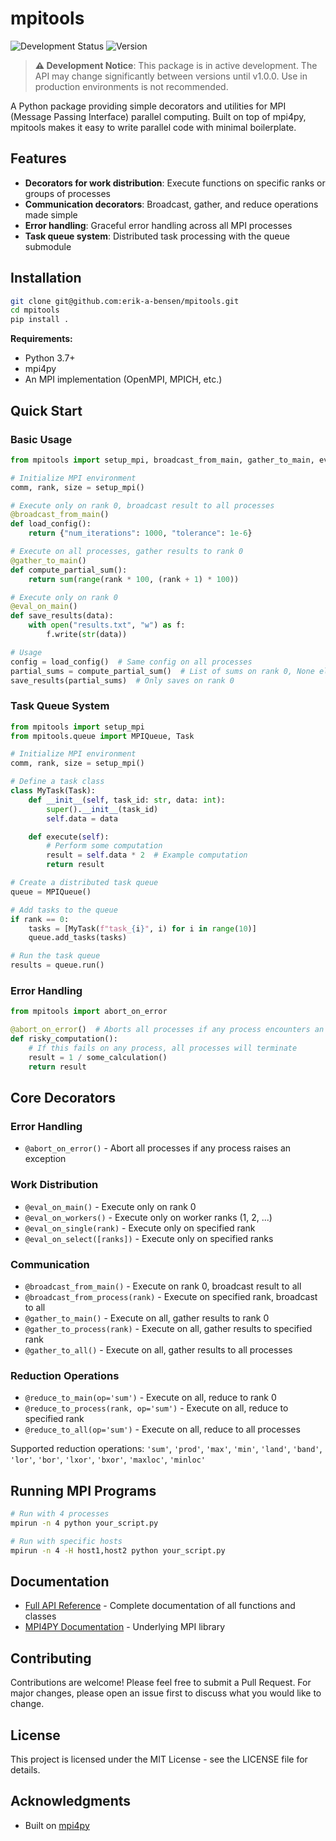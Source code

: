 # mpitools

![Development Status](https://img.shields.io/badge/status-alpha-orange)
![Version](https://img.shields.io/badge/version-0.1.0-blue)

> **⚠️ Development Notice**: This package is in active development. The API may change significantly between versions until v1.0.0. Use in production environments is not recommended.

A Python package providing simple decorators and utilities for MPI (Message Passing Interface) parallel computing. Built on top of mpi4py, mpitools makes it easy to write parallel code with minimal boilerplate.

## Features

- **Decorators for work distribution**: Execute functions on specific ranks or groups of processes
- **Communication decorators**: Broadcast, gather, and reduce operations made simple
- **Error handling**: Graceful error handling across all MPI processes
- **Task queue system**: Distributed task processing with the queue submodule

## Installation

```bash
git clone git@github.com:erik-a-bensen/mpitools.git
cd mpitools
pip install .
```

**Requirements:**
- Python 3.7+
- mpi4py
- An MPI implementation (OpenMPI, MPICH, etc.)

## Quick Start

### Basic Usage

```python
from mpitools import setup_mpi, broadcast_from_main, gather_to_main, eval_on_main

# Initialize MPI environment
comm, rank, size = setup_mpi()

# Execute only on rank 0, broadcast result to all processes
@broadcast_from_main()
def load_config():
    return {"num_iterations": 1000, "tolerance": 1e-6}

# Execute on all processes, gather results to rank 0
@gather_to_main()
def compute_partial_sum():
    return sum(range(rank * 100, (rank + 1) * 100))

# Execute only on rank 0
@eval_on_main()
def save_results(data):
    with open("results.txt", "w") as f:
        f.write(str(data))

# Usage
config = load_config()  # Same config on all processes
partial_sums = compute_partial_sum()  # List of sums on rank 0, None elsewhere
save_results(partial_sums)  # Only saves on rank 0
```

### Task Queue System

```python
from mpitools import setup_mpi
from mpitools.queue import MPIQueue, Task

# Initialize MPI environment
comm, rank, size = setup_mpi()

# Define a task class
class MyTask(Task):
    def __init__(self, task_id: str, data: int):
        super().__init__(task_id)
        self.data = data

    def execute(self):
        # Perform some computation
        result = self.data * 2  # Example computation
        return result

# Create a distributed task queue
queue = MPIQueue()

# Add tasks to the queue
if rank == 0:
    tasks = [MyTask(f"task_{i}", i) for i in range(10)]
    queue.add_tasks(tasks)

# Run the task queue
results = queue.run()

```

### Error Handling

```python
from mpitools import abort_on_error

@abort_on_error()  # Aborts all processes if any process encounters an error
def risky_computation():
    # If this fails on any process, all processes will terminate
    result = 1 / some_calculation()
    return result
```

## Core Decorators

### Error Handling
- `@abort_on_error()` - Abort all processes if any process raises an exception

### Work Distribution
- `@eval_on_main()` - Execute only on rank 0
- `@eval_on_workers()` - Execute only on worker ranks (1, 2, ...)  
- `@eval_on_single(rank)` - Execute only on specified rank
- `@eval_on_select([ranks])` - Execute only on specified ranks

### Communication
- `@broadcast_from_main()` - Execute on rank 0, broadcast result to all
- `@broadcast_from_process(rank)` - Execute on specified rank, broadcast to all
- `@gather_to_main()` - Execute on all, gather results to rank 0
- `@gather_to_process(rank)` - Execute on all, gather results to specified rank
- `@gather_to_all()` - Execute on all, gather results to all processes

### Reduction Operations
- `@reduce_to_main(op='sum')` - Execute on all, reduce to rank 0
- `@reduce_to_process(rank, op='sum')` - Execute on all, reduce to specified rank
- `@reduce_to_all(op='sum')` - Execute on all, reduce to all processes

Supported reduction operations: `'sum'`, `'prod'`, `'max'`, `'min'`, `'land'`, `'band'`, `'lor'`, `'bor'`, `'lxor'`, `'bxor'`, `'maxloc'`, `'minloc'`

## Running MPI Programs

```bash
# Run with 4 processes
mpirun -n 4 python your_script.py

# Run with specific hosts
mpirun -n 4 -H host1,host2 python your_script.py
```

## Documentation

- [Full API Reference](API_DOCS.md) - Complete documentation of all functions and classes
- [MPI4PY Documentation](https://mpi4py.readthedocs.io/) - Underlying MPI library

## Contributing

Contributions are welcome! Please feel free to submit a Pull Request. For major changes, please open an issue first to discuss what you would like to change.

## License

This project is licensed under the MIT License - see the LICENSE file for details.

## Acknowledgments

- Built on [mpi4py](https://github.com/mpi4py/mpi4py)
